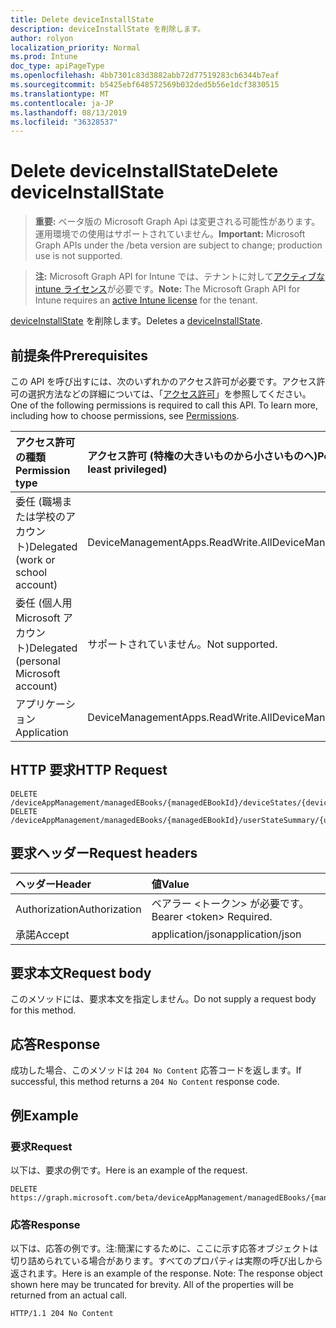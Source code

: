 ```yaml
---
title: Delete deviceInstallState
description: deviceInstallState を削除します。
author: rolyon
localization_priority: Normal
ms.prod: Intune
doc_type: apiPageType
ms.openlocfilehash: 4bb7301c83d3882abb72d77519283cb6344b7eaf
ms.sourcegitcommit: b5425ebf648572569b032ded5b56e1dcf3830515
ms.translationtype: MT
ms.contentlocale: ja-JP
ms.lasthandoff: 08/13/2019
ms.locfileid: "36328537"
---
```

# <a name="delete-deviceinstallstate"></a><span data-ttu-id="7c212-103">Delete deviceInstallState</span><span class="sxs-lookup"><span data-stu-id="7c212-103">Delete deviceInstallState</span></span>

> <span data-ttu-id="7c212-104">**重要:** ベータ版の Microsoft Graph Api は変更される可能性があります。運用環境での使用はサポートされていません。</span><span class="sxs-lookup"><span data-stu-id="7c212-104">**Important:** Microsoft Graph APIs under the /beta version are subject to change; production use is not supported.</span></span>

> <span data-ttu-id="7c212-105">**注:** Microsoft Graph API for Intune では、テナントに対して[アクティブな intune ライセンス](https://go.microsoft.com/fwlink/?linkid=839381)が必要です。</span><span class="sxs-lookup"><span data-stu-id="7c212-105">**Note:** The Microsoft Graph API for Intune requires an [active Intune license](https://go.microsoft.com/fwlink/?linkid=839381) for the tenant.</span></span>

<span data-ttu-id="7c212-106">[deviceInstallState](../resources/intune-books-deviceinstallstate.md) を削除します。</span><span class="sxs-lookup"><span data-stu-id="7c212-106">Deletes a [deviceInstallState](../resources/intune-books-deviceinstallstate.md).</span></span>

## <a name="prerequisites"></a><span data-ttu-id="7c212-107">前提条件</span><span class="sxs-lookup"><span data-stu-id="7c212-107">Prerequisites</span></span>
<span data-ttu-id="7c212-p101">この API を呼び出すには、次のいずれかのアクセス許可が必要です。アクセス許可の選択方法などの詳細については、「[アクセス許可](/graph/permissions-reference)」を参照してください。</span><span class="sxs-lookup"><span data-stu-id="7c212-p101">One of the following permissions is required to call this API. To learn more, including how to choose permissions, see [Permissions](/graph/permissions-reference).</span></span>

|<span data-ttu-id="7c212-110">アクセス許可の種類</span><span class="sxs-lookup"><span data-stu-id="7c212-110">Permission type</span></span>|<span data-ttu-id="7c212-111">アクセス許可 (特権の大きいものから小さいものへ)</span><span class="sxs-lookup"><span data-stu-id="7c212-111">Permissions (from most to least privileged)</span></span>|
|:---|:---|
|<span data-ttu-id="7c212-112">委任 (職場または学校のアカウント)</span><span class="sxs-lookup"><span data-stu-id="7c212-112">Delegated (work or school account)</span></span>|<span data-ttu-id="7c212-113">DeviceManagementApps.ReadWrite.All</span><span class="sxs-lookup"><span data-stu-id="7c212-113">DeviceManagementApps.ReadWrite.All</span></span>|
|<span data-ttu-id="7c212-114">委任 (個人用 Microsoft アカウント)</span><span class="sxs-lookup"><span data-stu-id="7c212-114">Delegated (personal Microsoft account)</span></span>|<span data-ttu-id="7c212-115">サポートされていません。</span><span class="sxs-lookup"><span data-stu-id="7c212-115">Not supported.</span></span>|
|<span data-ttu-id="7c212-116">アプリケーション</span><span class="sxs-lookup"><span data-stu-id="7c212-116">Application</span></span>|<span data-ttu-id="7c212-117">DeviceManagementApps.ReadWrite.All</span><span class="sxs-lookup"><span data-stu-id="7c212-117">DeviceManagementApps.ReadWrite.All</span></span>|

## <a name="http-request"></a><span data-ttu-id="7c212-118">HTTP 要求</span><span class="sxs-lookup"><span data-stu-id="7c212-118">HTTP Request</span></span>
<!-- {
  "blockType": "ignored"
}
-->
``` http
DELETE /deviceAppManagement/managedEBooks/{managedEBookId}/deviceStates/{deviceInstallStateId}
DELETE /deviceAppManagement/managedEBooks/{managedEBookId}/userStateSummary/{userInstallStateSummaryId}/deviceStates/{deviceInstallStateId}
```

## <a name="request-headers"></a><span data-ttu-id="7c212-119">要求ヘッダー</span><span class="sxs-lookup"><span data-stu-id="7c212-119">Request headers</span></span>
|<span data-ttu-id="7c212-120">ヘッダー</span><span class="sxs-lookup"><span data-stu-id="7c212-120">Header</span></span>|<span data-ttu-id="7c212-121">値</span><span class="sxs-lookup"><span data-stu-id="7c212-121">Value</span></span>|
|:---|:---|
|<span data-ttu-id="7c212-122">Authorization</span><span class="sxs-lookup"><span data-stu-id="7c212-122">Authorization</span></span>|<span data-ttu-id="7c212-123">ベアラー &lt;トークン&gt; が必要です。</span><span class="sxs-lookup"><span data-stu-id="7c212-123">Bearer &lt;token&gt; Required.</span></span>|
|<span data-ttu-id="7c212-124">承諾</span><span class="sxs-lookup"><span data-stu-id="7c212-124">Accept</span></span>|<span data-ttu-id="7c212-125">application/json</span><span class="sxs-lookup"><span data-stu-id="7c212-125">application/json</span></span>|

## <a name="request-body"></a><span data-ttu-id="7c212-126">要求本文</span><span class="sxs-lookup"><span data-stu-id="7c212-126">Request body</span></span>
<span data-ttu-id="7c212-127">このメソッドには、要求本文を指定しません。</span><span class="sxs-lookup"><span data-stu-id="7c212-127">Do not supply a request body for this method.</span></span>

## <a name="response"></a><span data-ttu-id="7c212-128">応答</span><span class="sxs-lookup"><span data-stu-id="7c212-128">Response</span></span>
<span data-ttu-id="7c212-129">成功した場合、このメソッドは `204 No Content` 応答コードを返します。</span><span class="sxs-lookup"><span data-stu-id="7c212-129">If successful, this method returns a `204 No Content` response code.</span></span>

## <a name="example"></a><span data-ttu-id="7c212-130">例</span><span class="sxs-lookup"><span data-stu-id="7c212-130">Example</span></span>

### <a name="request"></a><span data-ttu-id="7c212-131">要求</span><span class="sxs-lookup"><span data-stu-id="7c212-131">Request</span></span>
<span data-ttu-id="7c212-132">以下は、要求の例です。</span><span class="sxs-lookup"><span data-stu-id="7c212-132">Here is an example of the request.</span></span>
``` http
DELETE https://graph.microsoft.com/beta/deviceAppManagement/managedEBooks/{managedEBookId}/deviceStates/{deviceInstallStateId}
```

### <a name="response"></a><span data-ttu-id="7c212-133">応答</span><span class="sxs-lookup"><span data-stu-id="7c212-133">Response</span></span>
<span data-ttu-id="7c212-p102">以下は、応答の例です。注:簡潔にするために、ここに示す応答オブジェクトは切り詰められている場合があります。すべてのプロパティは実際の呼び出しから返されます。</span><span class="sxs-lookup"><span data-stu-id="7c212-p102">Here is an example of the response. Note: The response object shown here may be truncated for brevity. All of the properties will be returned from an actual call.</span></span>
``` http
HTTP/1.1 204 No Content
```






